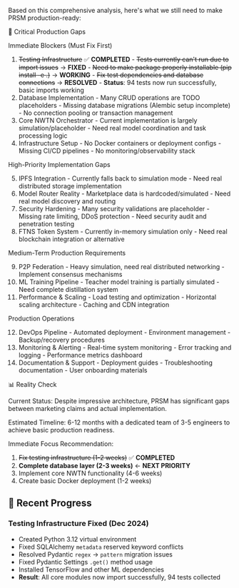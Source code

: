 Based on this comprehensive analysis, here's what we still need to make PRSM production-ready:

  🎯 Critical Production Gaps

  Immediate Blockers (Must Fix First)

  1. ~~Testing Infrastructure~~ ✅ **COMPLETED**
    - ~~Tests currently can't run due to import issues~~ → **FIXED**
    - ~~Need to make package properly installable (pip install -e .)~~ → **WORKING**
    - ~~Fix test dependencies and database connections~~ → **RESOLVED**
    - **Status**: 94 tests now run successfully, basic imports working
  2. Database Implementation
    - Many CRUD operations are TODO placeholders
    - Missing database migrations (Alembic setup incomplete)
    - No connection pooling or transaction management
  3. Core NWTN Orchestrator
    - Current implementation is largely simulation/placeholder
    - Need real model coordination and task processing logic
  4. Infrastructure Setup
    - No Docker containers or deployment configs
    - Missing CI/CD pipelines
    - No monitoring/observability stack

  High-Priority Implementation Gaps

  5. IPFS Integration
    - Currently falls back to simulation mode
    - Need real distributed storage implementation
  6. Model Router Reality
    - Marketplace data is hardcoded/simulated
    - Need real model discovery and routing
  7. Security Hardening
    - Many security validations are placeholder
    - Missing rate limiting, DDoS protection
    - Need security audit and penetration testing
  8. FTNS Token System
    - Currently in-memory simulation only
    - Need real blockchain integration or alternative

  Medium-Term Production Requirements

  9. P2P Federation
    - Heavy simulation, need real distributed networking
    - Implement consensus mechanisms
  10. ML Training Pipeline
    - Teacher model training is partially simulated
    - Need complete distillation system
  11. Performance & Scaling
    - Load testing and optimization
    - Horizontal scaling architecture
    - Caching and CDN integration

  Production Operations

  12. DevOps Pipeline
    - Automated deployment
    - Environment management
    - Backup/recovery procedures
  13. Monitoring & Alerting
    - Real-time system monitoring
    - Error tracking and logging
    - Performance metrics dashboard
  14. Documentation & Support
    - Deployment guides
    - Troubleshooting documentation
    - User onboarding materials

  📊 Reality Check

  Current Status: Despite impressive architecture, PRSM has significant gaps between marketing claims and actual implementation.

  Estimated Timeline: 6-12 months with a dedicated team of 3-5 engineers to achieve basic production readiness.

  Immediate Focus Recommendation:
  1. ~~Fix testing infrastructure (1-2 weeks)~~ ✅ **COMPLETED**
  2. **Complete database layer (2-3 weeks)** ← **NEXT PRIORITY**
  3. Implement core NWTN functionality (4-6 weeks)
  4. Create basic Docker deployment (1-2 weeks)

## 🚀 **Recent Progress**

### **Testing Infrastructure Fixed** (Dec 2024)
- Created Python 3.12 virtual environment
- Fixed SQLAlchemy `metadata` reserved keyword conflicts  
- Resolved Pydantic `regex` → `pattern` migration issues
- Fixed Pydantic Settings `.get()` method usage
- Installed TensorFlow and other ML dependencies
- **Result**: All core modules now import successfully, 94 tests collected